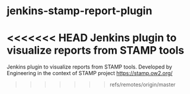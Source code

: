 # jenkins-stamp-report-plugin
<<<<<<< HEAD
Jenkins plugin to visualize reports from STAMP tools
=======
Jenkins plugin to visualize reports from STAMP tools.
Developed by Engineering in the context of STAMP project
https://stamp.ow2.org/
>>>>>>> refs/remotes/origin/master
